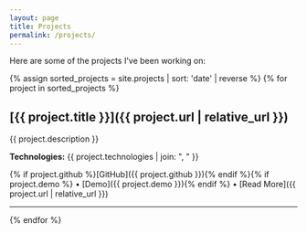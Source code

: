 ```yaml
---
layout: page
title: Projects
permalink: /projects/
---
```


Here are some of the projects I've been working on:

{% assign sorted_projects = site.projects | sort: 'date' | reverse %}
{% for project in sorted_projects %}

## [{{ project.title }}]({{ project.url | relative_url }})

{{ project.description }}

**Technologies:** {{ project.technologies | join: ", " }}

{% if project.github %}[GitHub]({{ project.github }}){% endif %}{% if project.demo %} • [Demo]({{ project.demo }}){% endif %} • [Read More]({{ project.url | relative_url }})

---
{% endfor %}
